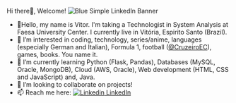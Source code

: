 Hi there👋, Welcome!
![Blue Simple LinkedIn Banner](https://github.com/vitor-dornela/vitor-dornela/assets/149430048/4695e439-7026-486b-b111-3cb39d5f7a54)

- 👋Hello, my name is Vitor. I'm taking a Technologist in System Analysis at Faesa University Center. I currently live in Vitória, Espirito Santo (Brazil).
- 👀 I’m interested in coding, technology, series/anime, languages (especially German and Italian), Formula 1, football ([@CruzeiroEC](https://www.cruzeiro.com.br/)), games, books. You name it.
- 🌱 I’m currently learning Python (Flask, Pandas), Databases (MySQL, Oracle, MongoDB), Cloud (AWS, Oracle), Web development (HTML, CSS and JavaScript) and, Java.
- 💞️ I’m looking to collaborate on projects!
- 📫 Reach me here: [![Linkedin](https://i.stack.imgur.com/gVE0j.png) LinkedIn](https://www.linkedin.com/in/vitor-dornela/)

<!---
vitor-dornela/vitor-dornela is a ✨ special ✨ repository because its `README.md` (this file) appears on your GitHub profile.
You can click the Preview link to take a look at your changes.
Repositoório massa para pegar badges:
https://github.com/alexandresanlim/Badges4-README.md-Profile 
--->
